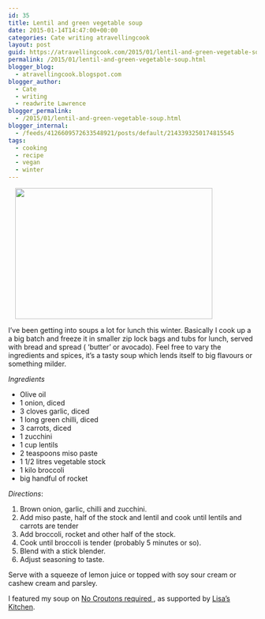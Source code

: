 ```yaml
---
id: 35
title: Lentil and green vegetable soup
date: 2015-01-14T14:47:00+00:00
categories: Cate writing atravellingcook
layout: post
guid: https://atravellingcook.com/2015/01/lentil-and-green-vegetable-soup.html
permalink: /2015/01/lentil-and-green-vegetable-soup.html
blogger_blog:
  - atravellingcook.blogspot.com
blogger_author:
  - Cate
  - writing
  - readwrite Lawrence
blogger_permalink:
  - /2015/01/lentil-and-green-vegetable-soup.html
blogger_internal:
  - /feeds/4126609572633548921/posts/default/2143393250174815545
tags:
  - cooking
  - recipe
  - vegan
  - winter
---
```

<a style="margin-left: 1em; margin-right: 1em; text-align: center;" href="https://2.bp.blogspot.com/--ea1mII1yiI/VLZyvjxyDxI/AAAAAAAAKcs/wn8W9xbxg1Q/s1600/16091473710_24aecaec93_o.jpg"><img src="https://2.bp.blogspot.com/--ea1mII1yiI/VLZyvjxyDxI/AAAAAAAAKcs/wn8W9xbxg1Q/s1600/16091473710_24aecaec93_o.jpg" alt="" width="400" height="265" border="0" /></a>

I&#8217;ve been getting into soups a lot for lunch this winter. Basically I cook up a a big batch and freeze it in smaller zip lock bags and tubs for lunch, served with bread and spread ( &#8216;butter&#8217; or avocado). Feel free to vary the ingredients and spices, it&#8217;s a tasty soup which lends itself to big flavours or something milder.



_Ingredients_

  * Olive oil
  * 1 onion, diced
  * 3 cloves garlic, diced
  * 1 long green chilli, diced
  * 3 carrots, diced
  * 1 zucchini
  * 1 cup lentils
  * 2 teaspoons miso paste
  * 1 1/2 litres vegetable stock
  * 1 kilo broccoli
  * big handful of rocket

_Directions_:

  1. Brown onion, garlic, chilli and zucchini.
  2. Add miso paste, half of the stock and lentil and cook until lentils and carrots are tender
  3. Add broccoli, rocket and other half of the stock.
  4. Cook until broccoli is tender (probably 5 minutes or so).
  5. Blend with a stick blender.
  6. Adjust seasoning to taste.


  Serve with a squeeze of lemon juice or topped <span style="text-align: center;">with soy sour cream or cashew cream and parsley. 








I featured my soup on [No Croutons required ](https://www.tinnedtomatoes.com/2015/02/no-croutons-required-february-2015.html), as supported by [Lisa&#8217;s Kitchen](https://foodandspice.blogspot.com/).